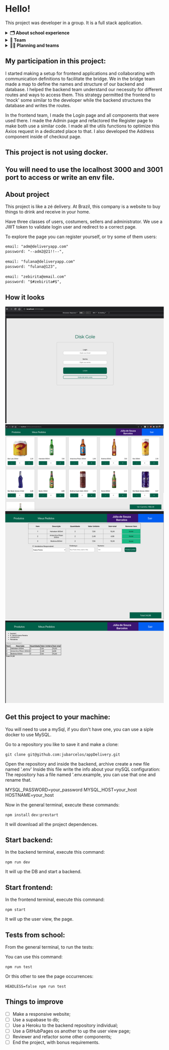 # Hello!

This project was developer in a group. It is a full stack application.

<details>
  <summary>
    <strong>🗂 About school experience </strong>
  </summary><br>
   It is a project to improve our knologe during our frontend and backend module in Trybe course.
After take a good note in that one, we are finally called as a full stack developer.
We made all parts of this code, frontend and backend, exeped __tests__ file.
</details>

<details>
  <summary>
    <strong>👷 Team </strong>
  </summary><br>
    Bruno Moraes,
    Italo Moraes,
    Julia Barcelos (myself),
    Julio César Nunes,
    Mabiane Polniak and
    Vanessa Rios.
</details>

<details>
  <summary>
    <strong>👨‍💻 Planning and teams </strong>
  </summary><br>
We divided the group in three teams: frontend, backend and bridge.
I had opportunitie to participated in two of then: frontend and bridge teams.

<details>
  <summary>
    <strong>👷 Frontend </strong>
  </summary><br>
    Julia Barcelos (myself),
    Mabiane Polniak and
    Vanessa Rios.
</details>

<details>
  <summary>
    <strong>👷 Backend </strong>
  </summary><br>
    Bruno Moraes,
    Italo Moraes and
    Julio César Nunes
</details>

<details>
  <summary>
    <strong>👷 Bridge </strong>
  </summary><br>
    Italo Moraes,
    Julia Barcelos (myself) and
    Vanessa Rios.
</details>

</details>

## My participation in this project:

I started making a setup for frontend applications and collaborating with communication definitions to facilitate the bridge.
We in the bridge team made a map to define the names and structure of our backend and database.
I helped the backend team understand our necessity for different routes and ways to access them.
This strategy permitted the frontend to 'mock' some similar to the developer while the backend structures the database and writes the routes.

In the frontend team, I made the Login page and all components that were used there.
I made the Admin page and refactored the Register page to make both use a similar code.
I made all the utils functions to optimize this Axios request in a dedicated place to that.
I also developed the Address component inside of checkout page.

## This project is not using docker.
## You will need to use the localhost 3000 and 3001 port to access or write an env file.


## About project

This project is like a zé delivery.
At Brazil, this company is a website to buy things to drink and receive in your home.

Have three classes of users, costumers, sellers and administrator.
We use a JWT token to validate login user and redirect to a correct page.

To explore the page you can register yourself, or try some of them users:

    email: "adm@deliveryapp.com"
    password: "--adm2@21!!--",

    email: "fulana@deliveryapp.com"
    password: "fulana@123",

    email: "zebirita@email.com"
    password: "$#zebirita#$",


## How it looks

![login](readme_images/login.png)
![products](readme_images/products.png)
![ckeckout](readme_images/checkout.png)
![order](readme_images/order.png)


## Get this project to your machine:

You will need to use a mySql, if you don't have one, you can use a siple docker to use MySQL.

Go to a repository you like to save it and make a clone:

```git clone git@github.com:jubarcelos/appDelivery.git```

Open the repository and inside the backend, archive create a new file named '.env'
Inside this file write the info about your mySQL configuration:
The repository has a file named '.env.example, you can use that one and rename that.

MYSQL_PASSWORD=your_password
MYSQL_HOST=your_host
HOSTNAME=your_host

Now in the general terminal, execute these commands:

``` npm install ```
``` dev:prestart ```

It will download all the project dependences.

## Start backend:

In the backend terminal, execute this command:

``` npm run dev ```

It will up the DB and start a backend.

## Start frontend:

In the frontend terminal, execute this command:

``` npm start ```

It will up the user view, the page.

## Tests from school:

From the general terminal, to run the tests:

You can use this command:

``` npm run test ```

Or this other to see the page occurrences:

``` HEADLESS=false npm run test ```


## Things to improve

- [ ] Make a responsive website;
- [ ] Use a supabase to db;
- [ ] Use a Heroku to the backend repository individual;
- [ ] Use a GitHubPages os another to up the user view page;
- [ ] Reviewer and refactor some other components;
- [ ] End the project, with bonus requirements.
